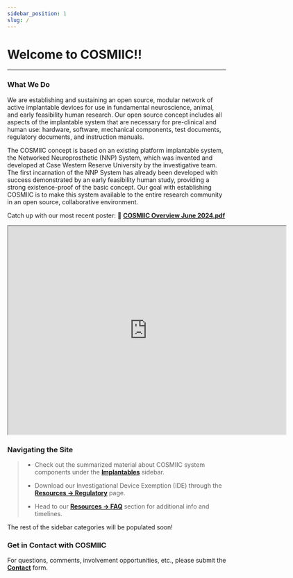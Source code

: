 ```yaml
---
sidebar_position: 1
slug: /
---
```


# Welcome to COSMIIC!!

---

### What We Do

We are establishing and sustaining an open source, modular network of active implantable devices for use in fundamental neuroscience, animal, and early feasibility human research.  Our open source concept includes all aspects of the implantable system that are necessary for pre-clinical and human use:  hardware, software, mechanical components, test documents, regulatory documents, and instruction manuals.

The COSMIIC concept is based on an existing platform implantable system, the Networked Neuroprosthetic (NNP) System, which was invented and developed at Case Western Reserve University by the investigative team. The first incarnation of the NNP System has already been developed with success demonstrated by an early feasibility human study, providing a strong existence-proof of the basic concept. Our goal with establishing COSMIIC is to make this system available to the entire research community in an open source, collaborative environment.

Catch up with our most recent poster: :file_folder: **[COSMIIC Overview June 2024.pdf](./img/COSMIIC-Poster-SfN.pdf)**

<div class= 'pdf-viewer'>
    <iframe src="https://drive.google.com/file/d/1XyR0pXUXYBuftmWNVKRJxWdKWcXImbN3/preview" width="640" height="480" allow="autoplay"></iframe>
</div>

### Navigating the Site

> - Check out the summarized material about COSMIIC system components under the **[Implantables](./category/Implantables)** sidebar.
>
> - Download our Investigational Device Exemption (IDE) through the **[Resources -> Regulatory](./Resources/Regulatory.mdx)** page.
>
> - Head to our **[Resources -> FAQ](/Resources/FAQs.mdx)** section for additional info and timelines.

The rest of the sidebar categories will be populated soon!

### Get in Contact with COSMIIC

For questions, comments, involvement opportunities, etc., please submit the **[Contact](https://cosmiic.atlassian.net/servicedesk/customer/portal/1/group/1/create/19)** form.
